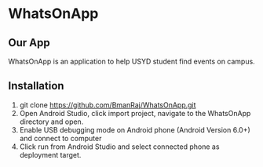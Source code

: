 # WhatsOnApp

## Our App
WhatsOnApp is an application to help USYD student find events on campus.

## Installation

1. git clone https://github.com/BmanRaj/WhatsOnApp.git
2. Open Android Studio, click import project, navigate to the WhatsOnApp directory and open.
3. Enable USB debugging mode on Android phone (Android Version 6.0+) and connect to computer
4. Click run from Android Studio and select connected phone as deployment target.
